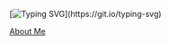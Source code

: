 
[![Typing SVG](https://readme-typing-svg.herokuapp.com?font=Roboto&weight=700&size=32&pause=1000&color=2F6755&vCenter=true&width=435&lines=Hello+There!+I'm+Parag+Ekbote.;Open-Source+Contributor.)](https://git.io/typing-svg)

[About Me](https://paragekbote.github.io/)
